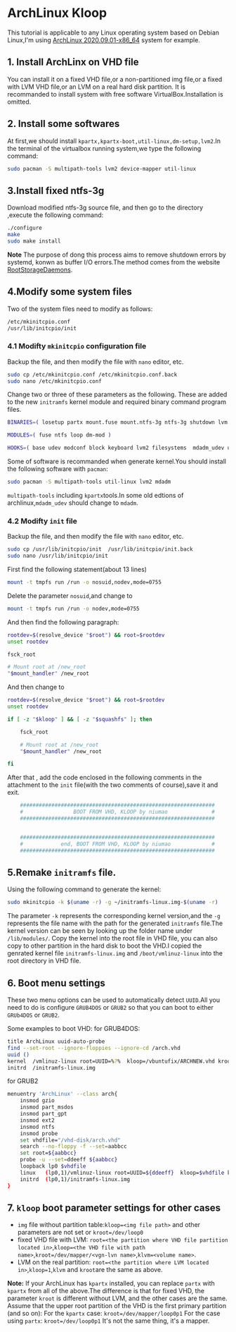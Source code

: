 # ArchLinux Kloop
This tutorial is applicable to any Linux operating system based on Debian Linux,I'm using [ArchLinux 2020.09.01-x86_64](https://www.archlinux.org/) system for example.
## 1. Install ArchLinx on VHD file
You can install it on a fixed VHD file,or a non-partitioned img file,or a fixed with LVM VHD file,or an LVM on a real hard disk partition.
It is recommanded to install system with free software VirtualBox.Installation is omitted.
## 2. Install some softwares
At first,we should install `kpartx,kpartx-boot,util-linux,dm-setup,lvm2`.In the terminal of the virtualbox running system,we type the following command:
```bash
sudo pacman -S multipath-tools lvm2 device-mapper util-linux
```

## 3.Install fixed ntfs-3g
Download modified ntfs-3g source file, and then go to the directory ,execute the following command:
```bash
./configure
make 
sudo make install
```
**Note** The purpose of dong this process aims to remove shutdown errors by systemd, konwn as buffer I/O errors.The method comes from the website [RootStorageDaemons](http://www.freedesktop.org/wiki/Software/systemd/RootStorageDaemons/).
## 4.Modify some system files
Two of the system files need to modify as follows:
```bash
/etc/mkinitcpio.conf
/usr/lib/initcpio/init 
```
### 4.1 Modifty `mkinitcpio` configuration file
Backup the file, and then modify the file with `nano` editor, etc.
```bash
sudo cp /etc/mkinitcpio.conf /etc/mkinitcpio.conf.back
sudo nano /etc/mkinitcpio.conf
```
Change two or three of these parameters as the following. These are added to the new `initramfs` kernel module and required binary command program files.
```bash
BINARIES=( losetup partx mount.fuse mount.ntfs-3g ntfs-3g shutdown lvm vgscan vgchange )

MODULES=( fuse ntfs loop dm-mod )

HOOKS=( base udev modconf block keyboard lvm2 filesystems  mdadm_udev usr fsck shutdown )
```
Some of software is recommanded when generate kernel.You should install the following software with `pacman`:
```bash
sudo pacman -S multipath-tools util-linux lvm2 mdadm
```
`multipath-tools` including `kpartx`tools.In some old edtions of archlinux,`mdadm_udev` should change to `mdadm`.
### 4.2 Modifty `init` file
Backup the file, and then modify the file with `nano` editor, etc.
```bash
sudo cp /usr/lib/initcpio/init  /usr/lib/initcpio/init.back
sudo nano /usr/lib/initcpio/init 
```
First find the following statement(about 13 lines)
```bash
mount -t tmpfs run /run -o nosuid,nodev,mode=0755
```
Delete the parameter `nosuid`,and change to 
```bash
mount -t tmpfs run /run -o nodev,mode=0755
```
And then find the following paragraph:
```bash
rootdev=$(resolve_device "$root") && root=$rootdev
unset rootdev

fsck_root

# Mount root at /new_root
"$mount_handler" /new_root
```
And then change to
```bash
rootdev=$(resolve_device "$root") && root=$rootdev
unset rootdev

if [ -z "$kloop" ] && [ -z "$squashfs" ]; then

	fsck_root

	# Mount root at /new_root
	"$mount_handler" /new_root

fi
```
After that , add the code enclosed in the following comments in the attachment to the `init` file(with the two comments of course),save it and exit.
```bash
    ##############################################################
	#                BOOT FROM VHD, KLOOP by niumao              #
	##############################################################


	##############################################################
	#            end, BOOT FROM VHD, KLOOP by niumao             #
	##############################################################
```
## 5.Remake `initramfs` file.
Using the following command to generate the kernel:
```bash
sudo mkinitcpio -k $(uname -r) -g ~/initramfs-linux.img-$(uname -r)
```
The parameter `-k` represents the corresponding kernel version,and the `-g` represents the file name with the path for the generated `initramfs` file.The kernel version can be seen by looking up the folder name under `/lib/modules/`.
Copy the kernel into the root file in VHD file, you can also copy to other partition in the hard disk to boot the VHD.I copied the genrated kernel file `initramfs-linux.img` and `/boot/vmlinuz-linux` into the root directory in VHD file.
## 6. Boot menu settings
These two menu options can be used to automatically detect `UUID`.All you need to do is configure `GRUB4DOS` or `GRUB2` so that you can boot to either `GRUb4DOS` or `GRUB2`.

Some examples to boot VHD:
for GRUB4DOS:
```bash
title ArchLinux uuid-auto-probe
find --set-root --ignore-floppies --ignore-cd /arch.vhd
uuid ()
kernel  /vmlinuz-linux root=UUID=%?%  kloop=/vbuntufix/ARCHNEW.vhd kroot=/dev/loop0p1
initrd  /initramfs-linux.img
```

for GRUB2
```bash
menuentry 'ArchLinux' --class arch{
	insmod gzio
	insmod part_msdos
	insmod part_gpt
	insmod ext2
	insmod ntfs
	insmod probe
    set vhdfile="/vhd-disk/arch.vhd"
	search --no-floppy -f --set=aabbcc 
	set root=${aabbcc}
	probe -u --set=ddeeff ${aabbcc}
    loopback lp0 $vhdfile
	linux	(lp0,1)/vmlinuz-linux root=UUID=${ddeeff}  kloop=$vhdfile kroot=/dev/loop0p1
	initrd	(lp0,1)/initramfs-linux.img
}
```
## 7. `kloop` boot parameter settings for other cases
+ `img` file without partition table:`kloop=<img file path>` and other parameters are not set or `kroot=/dev/loop0`
+ fixed VHD file with LVM: `root=<the partition where VHD file partition located in>`,`kloop=<the VHD file with path name>`,`kroot=/dev/mapper/<vgn-lvn name>`,`klvm=<volume name>`.
+ LVM on the real partition: `root=<the partition where LVM located in>`,`kloop=1`,`klvm` and `kroot`are the same as above.

**Note:** If your ArchLinux has `kpartx` installed, you can replace `partx` with `kpartx` from all of the above.The difference is that for fixed VHD, the parameter `kroot` is different without LVM, and the other cases are the same.
Assume that the upper root partition of the VHD is the first primary partition (and so on):
For the `kpartx` case: `kroot=/dev/mapper/loop0p1`
For the case using `partx`: `kroot=/dev/loop0p1`
It's not the same thing, it's a mapper.
